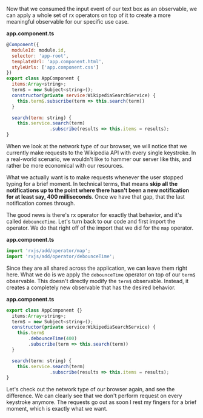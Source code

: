 Now that we consumed the input event of our text box as an observable, we can apply a whole set of rx operators on top of it to create a more meaningful observable for our specific use case.

**app.component.ts**
``` javascript
@Component({
  moduleId: module.id,
  selector: 'app-root',
  templateUrl: 'app.component.html',
  styleUrls: ['app.component.css']
})
export class AppComponent {
  items:Array<string>;
  term$ = new Subject<string>();
  constructor(private service:WikipediaSearchService) {
    this.term$.subscribe(term => this.search(term))
  }

  search(term: string) {
    this.service.search(term)
                .subscribe(results => this.items = results);
}
```
When we look at the network type of our browser, we will notice that we currently make requests to the Wikipedia API with every single keystroke. In a real-world scenario, we wouldn't like to hammer our server like this, and rather be more economical with our resources.

What we actually want is to make requests whenever the user stopped typing for a brief moment. In technical terms, that means **skip all the notifications up to the point where there hasn't been a new notification for at least say, 400 milliseconds**. Once we have that gap, that the last notification comes through.

The good news is there's rx operator for exactly that behavior, and it's called `debounceTime`. Let's turn back to our code and first import the operator. We do that right off of the import that we did for the `map` operator.

**app.component.ts**
``` javascript
import 'rxjs/add/operator/map';
import 'rxjs/add/operator/debounceTime';
```
Since they are all shared across the application, we can leave them right here. What we do is we apply the `debounceTime` operator on top of our `term$` observable. This doesn't directly modify the `term$` observable. Instead, it creates a completely new observable that has the desired behavior.

**app.component.ts**
``` javascript
export class AppComponent {}
  items:Array<string>;
  term$ = new Subject<string>();
  constructor(private service:WikipediaSearchService) {
    this.term$
        .debounceTime(400)      
        .subscribe(term => this.search(term))
  }

  search(term: string) {
    this.service.search(term)
                .subscribe(results => this.items = results);
}
```
Let's check out the network type of our browser again, and see the difference. We can clearly see that we don't perform request on every keystroke anymore. The requests go out as soon I rest my fingers for a brief moment, which is exactly what we want.